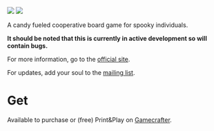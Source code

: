 <a href="http://candy.wetgenes.com/"><img src="http://candy.wetgenes.com/data/logo_blue/logo_blue.png"/></a>
<a href="http://candy.wetgenes.com/"><img src="http://candy.wetgenes.com/data/eg/eg.png"/></a>

A candy fueled cooperative board game for spooky individuals.

**It should be noted that this is currently in active development so will contain bugs.**

For more information, go to the [official site](http://candy.wetgenes.com/).

For updates, add your soul to the [mailing list](https://docs.google.com/forms/d/10IDQTqS-TKesgmlfmFr4xANGC2U39yhVSV_HacTua7Q).


Get
===================

Available to purchase or (free) Print&Play on [Gamecrafter](https://www.thegamecrafter.com/games/candy-ghosts).
